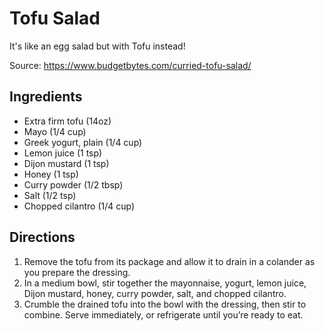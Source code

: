 # Tofu Salad

It's like an egg salad but with Tofu instead!

Source: https://www.budgetbytes.com/curried-tofu-salad/

## Ingredients

- Extra firm tofu (14oz)
- Mayo (1/4 cup)
- Greek yogurt, plain (1/4 cup)
- Lemon juice (1 tsp)
- Dijon mustard (1 tsp)
- Honey (1 tsp)
- Curry powder (1/2 tbsp)
- Salt (1/2 tsp)
- Chopped cilantro (1/4 cup)

## Directions

1. Remove the tofu from its package and allow it to drain in a colander as you prepare the dressing.
2. In a medium bowl, stir together the mayonnaise, yogurt, lemon juice, Dijon mustard, honey, curry powder, salt, and chopped cilantro.
3. Crumble the drained tofu into the bowl with the dressing, then stir to combine. Serve immediately, or refrigerate until you’re ready to eat.

